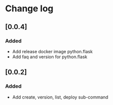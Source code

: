# Change log

## [0.0.4]

### Added
- Add release docker image python.flask
- Add faq and version for python.flask

## [0.0.2]

### Added
- Add create, version, list, deploy sub-command

